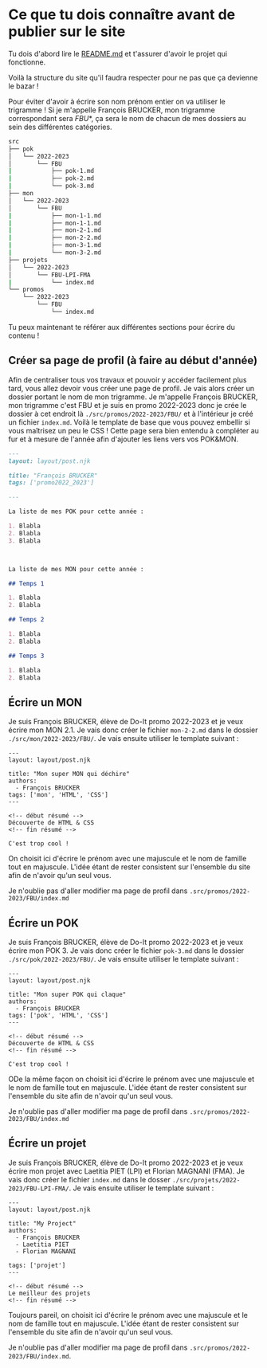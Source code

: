 # Ce que tu dois connaître avant de publier sur le site

Tu dois d'abord lire le [README.md](README.md) et t'assurer d'avoir le projet qui fonctionne.

Voilà la structure du site qu'il faudra respecter pour ne pas que ça devienne le bazar !

Pour éviter d'avoir à écrire son nom prénom entier on va utiliser le trigramme ! Si je m'appelle François BRUCKER, mon trigramme correspondant sera *FBU**, ça sera le nom de chacun de mes dossiers au sein des différentes catégories.

```bash
src
├── pok
│   └── 2022-2023
│       └── FBU
|           ├── pok-1.md
|           ├── pok-2.md
|           └── pok-3.md
├── mon
│   └── 2022-2023
│       └── FBU
|           ├── mon-1-1.md
|           ├── mon-1-1.md
|           ├── mon-2-1.md
|           ├── mon-2-2.md
|           ├── mon-3-1.md
|           └── mon-3-2.md
├── projets
│   └── 2022-2023
│       └── FBU-LPI-FMA
|           └── index.md
└── promos
    └── 2022-2023
        └── FBU
            └── index.md
```

Tu peux maintenant te référer aux différentes sections pour écrire du contenu !

## Créer sa page de profil (à faire au début d'année)

Afin de centraliser tous vos travaux et pouvoir y accéder facilement plus tard, vous allez devoir vous créer une page de profil.
Je vais alors créer un dossier portant le nom de mon trigramme. Je m'appelle François BRUCKER, mon trigramme c'est FBU et je suis en promo 2022-2023 donc je crée le dossier à cet endroit là `./src/promos/2022-2023/FBU/` et à l'intérieur je créé un fichier `index.md`. Voilà le template de base que vous pouvez embellir si vous maîtrisez un peu le CSS ! Cette page sera bien entendu à compléter au fur et à mesure de l'année afin d'ajouter les liens vers vos POK&MON.

```markdown
---
layout: layout/post.njk

title: "François BRUCKER"
tags: ['promo2022_2023']

---

La liste de mes POK pour cette année :

1. Blabla
2. Blabla
3. Blabla



La liste de mes MON pour cette année :

## Temps 1

1. Blabla
2. Blabla

## Temps 2

1. Blabla
2. Blabla

## Temps 3

1. Blabla
2. Blabla
```

## Écrire un MON

Je suis François BRUCKER, élève de Do-It promo 2022-2023 et je veux écrire mon MON 2.1. Je vais donc créer le fichier `mon-2-2.md` dans le dossier `./src/mon/2022-2023/FBU/`. Je vais ensuite utiliser le template suivant :

```
---
layout: layout/post.njk

title: "Mon super MON qui déchire"
authors:
  - François BRUCKER
tags: ['mon', 'HTML', 'CSS']
---

<!-- début résumé -->
Découverte de HTML & CSS
<!-- fin résumé -->

C'est trop cool !
```

On choisit ici d'écrire le prénom avec une majuscule et le nom de famille tout en majuscule. L'idée étant de rester consistent sur l'ensemble du site afin de n'avoir qu'un seul vous.

Je n'oublie pas d'aller modifier ma page de profil dans `.src/promos/2022-2023/FBU/index.md`

## Écrire un POK

Je suis François BRUCKER, élève de Do-It promo 2022-2023 et je veux écrire mon POK 3. Je vais donc créer le fichier `pok-3.md` dans le dossier `./src/pok/2022-2023/FBU/`. Je vais ensuite utiliser le template suivant :

```
---
layout: layout/post.njk

title: "Mon super POK qui claque"
authors:
  - François BRUCKER
tags: ['pok', 'HTML', 'CSS']
---

<!-- début résumé -->
Découverte de HTML & CSS
<!-- fin résumé -->

C'est trop cool !
```

ODe la même façon on choisit ici d'écrire le prénom avec une majuscule et le nom de famille tout en majuscule. L'idée étant de rester consistent sur l'ensemble du site afin de n'avoir qu'un seul vous.

Je n'oublie pas d'aller modifier ma page de profil dans `.src/promos/2022-2023/FBU/index.md`

## Écrire un projet

Je suis François BRUCKER, élève de Do-It promo 2022-2023 et je veux écrire mon projet avec Laetitia PIET (LPI) et Florian MAGNANI (FMA). Je vais donc créer le fichier `index.md` dans le dosser `./src/projets/2022-2023/FBU-LPI-FMA/`. Je vais ensuite utiliser le template suivant :

```
---
layout: layout/post.njk

title: "My Project"
authors:
  - François BRUCKER
  - Laetitia PIET
  - Florian MAGNANI

tags: ['projet']
---

<!-- début résumé -->
Le meilleur des projets
<!-- fin résumé -->
```

Toujours pareil, on choisit ici d'écrire le prénom avec une majuscule et le nom de famille tout en majuscule. L'idée étant de rester consistent sur l'ensemble du site afin de n'avoir qu'un seul vous.

Je n'oublie pas d'aller modifier ma page de profil dans `.src/promos/2022-2023/FBU/index.md`.